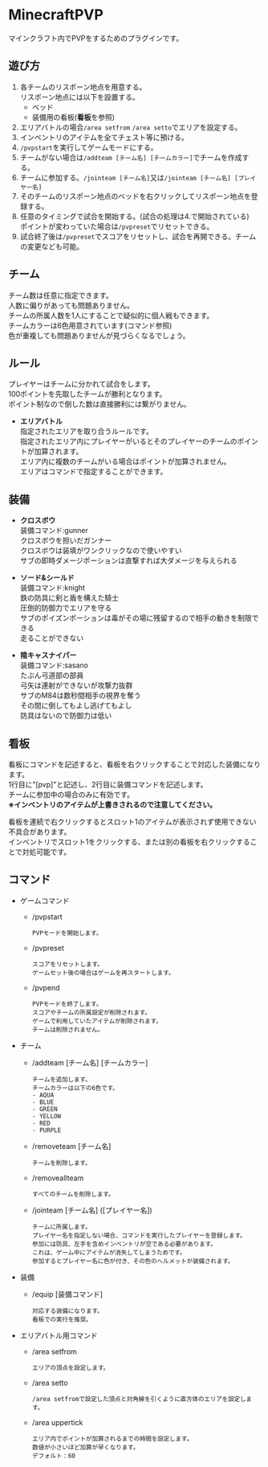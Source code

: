 # MinecraftPVP
マインクラフト内でPVPをするためのプラグインです。

## 遊び方

1. 各チームのリスポーン地点を用意する。  
リスポーン地点には以下を設置する。  
    - ベッド
    - 装備用の看板(**看板**を参照)
2. エリアバトルの場合`/area setfrom` `/area setto`でエリアを設定する。
3. インベントリのアイテムを全てチェスト等に預ける。
4. `/pvpstart`を実行してゲームモードにする。
5. チームがない場合は`/addteam [チーム名] [チームカラー]`でチームを作成する。
6. チームに参加する。`/jointeam [チーム名]`又は`/jointeam [チーム名] [プレイヤー名]`
7. そのチームのリスポーン地点のベッドを右クリックしてリスポーン地点を登録する。
8. 任意のタイミングで試合を開始する。(試合の処理は4.で開始されている)  
ポイントが変わっていた場合は`/pvpreset`でリセットできる。
9. 試合終了後は`/pvpreset`でスコアをリセットし、試合を再開できる。チームの変更なども可能。

## **チーム**  
チーム数は任意に指定できます。  
人数に偏りがあっても問題ありません。  
チームの所属人数を1人にすることで疑似的に個人戦もできます。  
チームカラーは6色用意されています(コマンド参照)  
色が重複しても問題ありませんが見づらくなるでしょう。

## ルール
プレイヤーはチームに分かれて試合をします。  
100ポイントを先取したチームが勝利となります。  
ポイント制なので倒した数は直接勝利には繋がりません。
  - **エリアバトル**  
指定されたエリアを取り合うルールです。  
指定されたエリア内にプレイヤーがいるとそのプレイヤーのチームのポイントが加算されます。  
エリア内に複数のチームがいる場合はポイントが加算されません。  
エリアはコマンドで指定することができます。

## 装備
  - **クロスボウ**  
装備コマンド:gunner  
クロスボウを担いだガンナー  
クロスボウは装填がワンクリックなので使いやすい  
サブの即時ダメージポーションは直撃すれば大ダメージを与えられる

- **ソード&シールド**  
装備コマンド:knight  
鉄の防具に剣と盾を構えた騎士  
圧倒的防御力でエリアを守る  
サブのポイズンポーションは毒がその場に残留するので相手の動きを制限できる  
走ることができない  

- **陰キャスナイパー**  
装備コマンド:sasano  
たぶん弓道部の部員  
弓矢は連射ができないが攻撃力抜群  
サブのM84は数秒間相手の視界を奪う  
その間に倒してもよし逃げてもよし  
防具はないので防御力は低い

## 看板
看板にコマンドを記述すると、看板を右クリックすることで対応した装備になります。  
1行目に"[pvp]"と記述し、2行目に装備コマンドを記述します。  
チームに参加中の場合のみに有効です。  
**※インベントリのアイテムが上書きされるので注意してください。**  
  
看板を連続で右クリックするとスロット1のアイテムが表示されず使用できない不具合があります。  
インベントリでスロット1をクリックする、または別の看板を右クリックすることで対処可能です。

## コマンド

- ゲームコマンド
  - /pvpstart  

        PVPモードを開始します。
  - /pvpreset

        スコアをリセットします。  
        ゲームセット後の場合はゲームを再スタートします。
  - /pvpend

        PVPモードを終了します。
        スコアやチームの所属設定が削除されます。  
        ゲームで利用していたアイテムが削除されます。  
        チームは削除されません。
        
- チーム
  - /addteam [チーム名] [チームカラー]

        チームを追加します。
        チームカラーは以下の6色です。
        - AQUA  
        - BLUE  
        - GREEN  
        - YELLOW  
        - RED
        - PURPLE
        

  - /removeteam [チーム名]

        チームを削除します。
  
  - /removeallteam

        すべてのチームを削除します。
  - /jointeam [チーム名] ([プレイヤー名])

        チームに所属します。
        プレイヤー名を指定しない場合、コマンドを実行したプレイヤーを登録します。
        参加には防具、左手を含めインベントリが空である必要があります。
        これは、ゲーム中にアイテムが消失してしまうためです。
        参加するとプレイヤー名に色が付き、その色のヘルメットが装備されます。

- 装備
  - /equip [装備コマンド]

        対応する装備になります。
        看板での実行を推奨。
- エリアバトル用コマンド
  - /area setfrom
        
        エリアの頂点を設定します。
  - /area setto
          
        /area setfromで設定した頂点と対角線を引くように直方体のエリアを設定します。
  - /area uppertick
          
        エリア内でポイントが加算されるまでの時間を設定します。
        数値が小さいほど加算が早くなります。
        デフォルト：60
